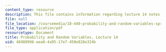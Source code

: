 ```yaml
---
content_type: resource
description: This file contains information regarding lecture 14 notes.
file: null
file_location: /coursemedia/18-440-probability-and-random-variables-spring-2014/46988996aea04a9517e7450e828e324b_MIT18_440S14_Lecture14.pdf
file_type: application/pdf
resourcetype: Document
title: Probability and Random Variables, Lecture 14
uid: 46988996-aea0-4a95-17e7-450e828e324b
---
```

